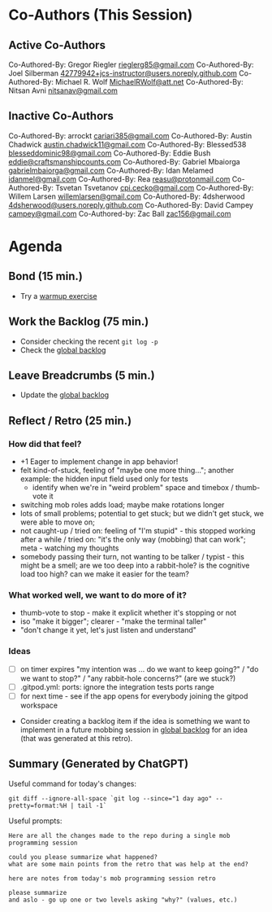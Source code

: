 # Co-Authors (This Session)

## Active Co-Authors

Co-Authored-By: Gregor Riegler <rieglerg85@gmail.com>
Co-Authored-By: Joel Silberman <42779942+jcs-instructor@users.noreply.github.com>
Co-Authored-By: Michael R. Wolf <MichaelRWolf@att.net>
Co-Authored-By: Nitsan Avni <nitsanav@gmail.com>

## Inactive Co-Authors

Co-Authored-By: arrockt <cariari385@gmail.com>
Co-Authored-By: Austin Chadwick <austin.chadwick11@gmail.com>
Co-Authored-By: Blessed538 <blesseddominic98@gmail.com>
Co-Authored-By: Eddie Bush <eddie@craftsmanshipcounts.com>
Co-Authored-By: Gabriel Mbaiorga <gabrielmbaiorga@gmail.com>
Co-Authored-By: Idan Melamed <idanmel@gmail.com>
Co-Authored-By: Rea <reasu@protonmail.com>
Co-Authored-By: Tsvetan Tsvetanov <cpi.cecko@gmail.com>
Co-Authored-By: Willem Larsen <willemlarsen@gmail.com>
Co-Authored-By: 4dsherwood <4dsherwood@users.noreply.github.com>
Co-Authored-By: David Campey <campey@gmail.com>
Co-Authored-by: Zac Ball <zac156@gmail.com>

# Agenda

## Bond (15 min.)

-   Try a [warmup exercise](../docs/warmup-exercises.md)

## Work the Backlog (75 min.)

-   Consider checking the recent `git log -p`
-   Check the [global backlog](../docs/backlog.md)

## Leave Breadcrumbs (5 min.)

-   Update the [global backlog](../docs/backlog.md)

## Reflect / Retro (25 min.)

### How did that feel?

- +1 Eager to implement change in app behavior!
- felt kind-of-stuck, feeling of "maybe one more thing..."; another example: the hidden input field used only for tests
  - identify when we're in "weird problem" space and timebox / thumb-vote it
- switching mob roles adds load; maybe make rotations longer
- lots of small problems; potential to get stuck; but we didn't get stuck, we were able to move on; 
- not caught-up / tried on: feeling of "I'm stupid" - this stopped working after a while / tried on: "it's the only way (mobbing) that can work"; meta - watching my thoughts
- somebody passing their turn, not wanting to be talker / typist - this might be a smell; are we too deep into a rabbit-hole? is the cognitive load too high? can we make it easier for the team?

### What worked well, we want to do more of it?

- thumb-vote to stop - make it explicit whether it's stopping or not
- iso "make it bigger"; clearer - "make the terminal taller"
- "don't change it yet, let's just listen and understand"

### Ideas

- [ ] on timer expires "my intention was ... do we want to keep going?" / "do we want to stop?" 
/ "any rabbit-hole concerns?" (are we stuck?)
- [ ] .gitpod.yml: ports: ignore the integration tests ports range
- [ ] for next time - see if the app opens for everybody joining the gitpod workspace
-   Consider creating a backlog item if the idea is something we want to implement in a future mobbing session in [global backlog](../docs/backlog.md)
    for an idea (that was generated at this retro).

## Summary (Generated by ChatGPT)

Useful command for today's changes:

```shell
git diff --ignore-all-space `git log --since="1 day ago" --pretty=format:%H | tail -1`
```

Useful prompts:

```
Here are all the changes made to the repo during a single mob programming session

could you please summarize what happened?
what are some main points from the retro that was help at the end?
```

```
here are notes from today's mob programming session retro

please summarize
and aslo - go up one or two levels asking "why?" (values, etc.)
```
